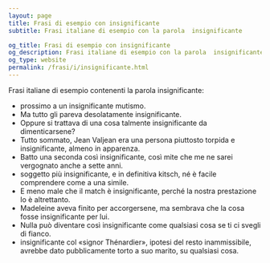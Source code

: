 ```yaml
---
layout: page
title: Frasi di esempio con insignificante 
subtitle: Frasi italiane di esempio con la parola  insignificante

og_title: Frasi di esempio con insignificante 
og_description: Frasi italiane di esempio con la parola  insignificante
og_type: website
permalink: /frasi/i/insignificante.html
---
```


Frasi italiane di esempio contenenti la parola insignificante:


- prossimo a un insignificante mutismo.
- Ma tutto gli pareva desolatamente insignificante.
- Oppure si trattava di una cosa talmente insignificante da dimenticarsene?
- Tutto sommato, Jean Valjean era una persona piuttosto torpida e insignificante, almeno in apparenza.
- Batto una seconda così insignificante, così mite che me ne sarei vergognato anche a sette anni.
- soggetto più insignificante, e in definitiva kitsch, né è facile comprendere come a una simile.
- E meno male che il match è insignificante, perché la nostra prestazione lo è altrettanto.
- Madeleine aveva finito per accorgersene, ma sembrava che la cosa fosse insignificante per lui.
- Nulla può diventare così insignificante come qualsiasi cosa se ti ci svegli di fianco.
- insignificante col «signor Thénardier», ipotesi del resto inammissibile, avrebbe dato pubblicamente torto a suo marito, su qualsiasi cosa.

